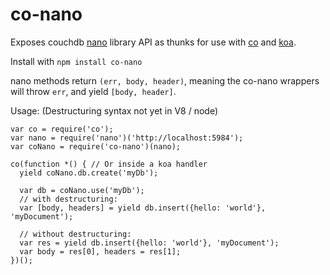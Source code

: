 co-nano
=======

Exposes couchdb [nano](github.com/dscape/nano) library API as thunks for use with [co](github.com/visionmedia/co) and [koa](github.com/koajs/koa).

Install with `npm install co-nano`

nano methods return `(err, body, header)`, meaning the co-nano wrappers will throw `err`, and yield `[body, header]`.

Usage: (Destructuring syntax not yet in V8 / node)

    var co = require('co');
    var nano = require('nano')('http://localhost:5984');
    var coNano = require('co-nano')(nano);
  
    co(function *() { // Or inside a koa handler
      yield coNano.db.create('myDb');
    
      var db = coNano.use('myDb'); 
      // with destructuring: 
      var [body, headers] = yield db.insert({hello: 'world'}, 'myDocument');
      
      // without destructuring:
      var res = yield db.insert({hello: 'world'}, 'myDocument');
      var body = res[0], headers = res[1];
    })();

